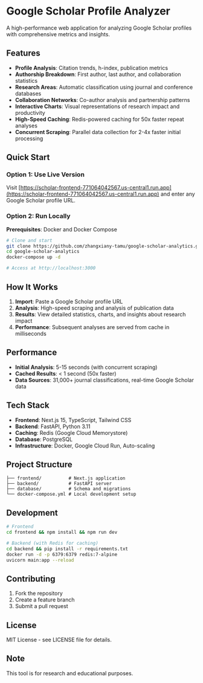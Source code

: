 # Google Scholar Profile Analyzer

A high-performance web application for analyzing Google Scholar profiles with comprehensive metrics and insights.

## Features

- **Profile Analysis**: Citation trends, h-index, publication metrics
- **Authorship Breakdown**: First author, last author, and collaboration statistics  
- **Research Areas**: Automatic classification using journal and conference databases
- **Collaboration Networks**: Co-author analysis and partnership patterns
- **Interactive Charts**: Visual representations of research impact and productivity
- **High-Speed Caching**: Redis-powered caching for 50x faster repeat analyses
- **Concurrent Scraping**: Parallel data collection for 2-4x faster initial processing

## Quick Start

### Option 1: Use Live Version
Visit [https://scholar-frontend-771064042567.us-central1.run.app](https://scholar-frontend-771064042567.us-central1.run.app) and enter any Google Scholar profile URL.

### Option 2: Run Locally

**Prerequisites**: Docker and Docker Compose

```bash
# Clone and start
git clone https://github.com/zhangxiany-tamu/google-scholar-analytics.git
cd google-scholar-analytics
docker-compose up -d

# Access at http://localhost:3000
```

## How It Works

1. **Import**: Paste a Google Scholar profile URL
2. **Analysis**: High-speed scraping and analysis of publication data
3. **Results**: View detailed statistics, charts, and insights about research impact
4. **Performance**: Subsequent analyses are served from cache in milliseconds

## Performance

- **Initial Analysis**: 5-15 seconds (with concurrent scraping)
- **Cached Results**: < 1 second (50x faster)
- **Data Sources**: 31,000+ journal classifications, real-time Google Scholar data

## Tech Stack

- **Frontend**: Next.js 15, TypeScript, Tailwind CSS
- **Backend**: FastAPI, Python 3.11
- **Caching**: Redis (Google Cloud Memorystore)
- **Database**: PostgreSQL 
- **Infrastructure**: Docker, Google Cloud Run, Auto-scaling

## Project Structure

```
├── frontend/          # Next.js application
├── backend/           # FastAPI server
├── database/          # Schema and migrations
└── docker-compose.yml # Local development setup
```

## Development

```bash
# Frontend
cd frontend && npm install && npm run dev

# Backend (with Redis for caching)
cd backend && pip install -r requirements.txt
docker run -d -p 6379:6379 redis:7-alpine
uvicorn main:app --reload
```

## Contributing

1. Fork the repository
2. Create a feature branch
3. Submit a pull request

## License

MIT License - see LICENSE file for details.

## Note

This tool is for research and educational purposes.